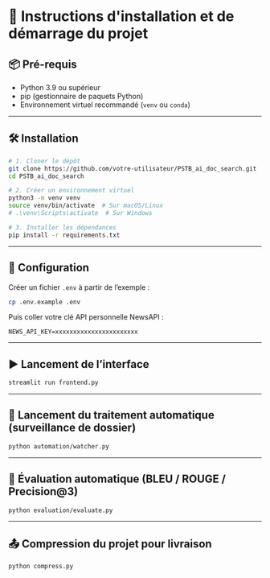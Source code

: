 
# 🚀 Instructions d'installation et de démarrage du projet

## 📦 Pré-requis

- Python 3.9 ou supérieur
- pip (gestionnaire de paquets Python)
- Environnement virtuel recommandé (`venv` ou `conda`)

---

## 🛠️ Installation

```bash
# 1. Cloner le dépôt
git clone https://github.com/votre-utilisateur/PSTB_ai_doc_search.git
cd PSTB_ai_doc_search

# 2. Créer un environnement virtuel
python3 -m venv venv
source venv/bin/activate  # Sur macOS/Linux
# .\venv\Scripts\activate  # Sur Windows

# 3. Installer les dépendances
pip install -r requirements.txt
```

---

## 🔐 Configuration

Créer un fichier `.env` à partir de l’exemple :

```bash
cp .env.example .env
```

Puis coller votre clé API personnelle NewsAPI :

```
NEWS_API_KEY=xxxxxxxxxxxxxxxxxxxxxxx
```

---

## ▶️ Lancement de l’interface

```bash
streamlit run frontend.py
```

---

## 🔁 Lancement du traitement automatique (surveillance de dossier)

```bash
python automation/watcher.py
```

---

## 🧪 Évaluation automatique (BLEU / ROUGE / Precision@3)

```bash
python evaluation/evaluate.py
```

---

## 📤 Compression du projet pour livraison

```bash
python compress.py
```
